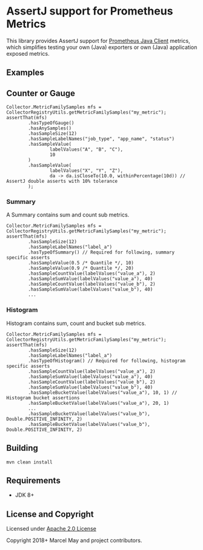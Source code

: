 # AssertJ support for Prometheus Metrics

This library provides AssertJ support for [Prometheus Java Client](https://github.com/prometheus/client_java) metrics,
which simplifies testing your own (Java) exporters or own (Java) application exposed metrics.

## Examples

## Counter or Gauge
```
Collector.MetricFamilySamples mfs = CollectorRegistryUtils.getMetricFamilySamples("my_metric");
assertThat(mfs)
        .hasTypeOfGauge()
        .hasAnySamples()
        .hasSampleSize(12)
        .hasSampleLabelNames("job_type", "app_name", "status")
        .hasSampleValue(
                labelValues("A", "B", "C"),
                10
        )
        .hasSampleValue(
                labelValues("X", "Y", "Z"),
                da -> da.isCloseTo(10.0, withinPercentage(10d)) // AssertJ double asserts with 10% tolerance
        );
```

### Summary
A Summary contains sum and count sub metrics.

```
Collector.MetricFamilySamples mfs = CollectorRegistryUtils.getMetricFamilySamples("my_metric");
assertThat(mfs)
        .hasSampleSize(12)
        .hasSampleLabelNames("label_a")
        .hasTypeOfSummary() // Required for following, summary specific asserts
        .hasSampleValue(0.5 /* Quantile */, 10)
        .hasSampleValue(0.9 /* Quantile */, 20)
        .hasSampleCountValue(labelValues("value_a"), 2)
        .hasSampleSumValue(labelValues("value_a"), 40)
        .hasSampleCountValue(labelValues("value_b"), 2)
        .hasSampleSumValue(labelValues("value_b"), 40)
        ...
```

### Histogram
Histogram contains sum, count and bucket sub metrics.
```
Collector.MetricFamilySamples mfs = CollectorRegistryUtils.getMetricFamilySamples("my_metric");
assertThat(mfs)
        .hasSampleSize(12)
        .hasSampleLabelNames("label_a")
        .hasTypeOfHistogram() // Required for following, histogram specific asserts
        .hasSampleCountValue(labelValues("value_a"), 2)
        .hasSampleSumValue(labelValues("value_a"), 40)
        .hasSampleCountValue(labelValues("value_b"), 2)
        .hasSampleSumValue(labelValues("value_b"), 40)
        .hasSampleBucketValue(labelValues("value_a"), 10, 1) // Histogram bucket assertions
        .hasSampleBucketValue(labelValues("value_a"), 20, 1)
        ...
        .hasSampleBucketValue(labelValues("value_b"), Double.POSITIVE_INFINITY, 2)
        .hasSampleBucketValue(labelValues("value_b"), Double.POSITIVE_INFINITY, 2)
```

## Building
```
mvn clean install
```

## Requirements

* JDK 8+

## License and Copyright

Licensed under [Apache 2.0 License](LICENSE)

Copyright 2018+ Marcel May and project contributors.
